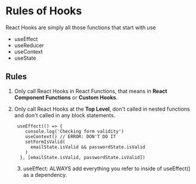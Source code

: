 # Rules of Hooks

React Hooks are simply all those functions that start with use 

- useEffect
- useReducer
- useContext
- useState

## Rules

1. Only call React Hooks in React Functions, that means in **React Component Functions** or **Custom Hooks**.

2. Only call React Hooks at the **Top Level**, don't called in nested functions and don't called in any block statements.

   ```react
    useEffect(() => {
       console.log('Checking form validity')
       useContext() // ERROR: DON'T DO IT
       setFormIsValid(
         emailState.isValid && passwordState.isValid
       )
     }, [emailState.isValid, passwordState.isValid])
   ```

   3. useEffect: ALWAYS add everything you refer to inside of useEffect() as a dependency.

      